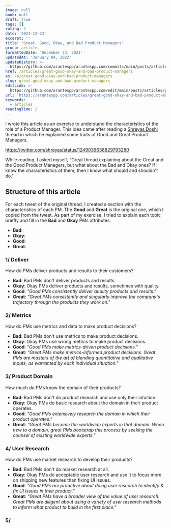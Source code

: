 ```yaml
---
image: null
book: null
draft: true
tags: []
rating: 5
date: '2021-12-23'
excerpt: ''
title: 'Great, Good, Okay, and Bad Product Managers'
group: articles
formattedDate: 'December 23, 2021'
updatedAt: 'January 04, 2022'
updateHistory: >-
  https://github.com/arantespp/arantespp.com/commits/main/posts/articles/great-good-okay-and-bad-product-managers.md
href: /articles/great-good-okay-and-bad-product-managers
as: /a/great-good-okay-and-bad-product-managers
slug: great-good-okay-and-bad-product-managers
editLink: >-
  https://github.com/arantespp/arantespp.com/edit/main/posts/articles/great-good-okay-and-bad-product-managers.md
url: 'https://arantespp.com/articles/great-good-okay-and-bad-product-managers'
keywords:
  - articles
readingTime: 2
---
```


I wrote this article as an exercise to understand the characteristics of the role of a Product Manager. This idea came after reading a [Shreyas Doshi](https://twitter.com/shreyas) thread in which he explained some traits of Good and Great Product Managers.

https://twitter.com/shreyas/status/1249039638829793280

While reading, I asked myself, "Great thread explaining about the Great and the Good Product Managers, but what about the Bad and Okay ones? If I know the characteristics of them, then I know what should and shouldn't do."

## Structure of this article

For each tweet of the original thread, I created a section with the characteristics of each PM. The **Good** and **Great** is the original one, which I copied from the tweet. As part of my exercise, I tried to explain each topic briefly and fill in the **Bad** and **Okay** PMs attributes.

- **Bad**:
- **Okay**:
- **Good**:
- **Great**:

### 1/ Deliver

How do PMs deliver products and results to their customers?

- **Bad**: Bad PMs don't deliver products and results.
- **Okay**: Okay PMs deliver products and results, sometimes with quality.
- **Good**: _"Good PMs consistently deliver quality products and results."_
- **Great**: _"Great PMs consistently and singularly improve the company's trajectory through the products they work on."_

### 2/ Metrics

How do PMs use metrics and data to make product decisions?

- **Bad**: Bad PMs don't use metrics to make product decisions.
- **Okay**: Okay PMs use wrong metrics to make product decisions.
- **Good**: _"Good PMs make metrics-driven product decisions."_
- **Great**: _"Great PMs make metrics-informed product decisions. Great PMs are masters of the art of blending quantitative and qualitative inputs, as warranted by each individual situation."_

### 3/ Product Domain

How much do PMs know the domain of their products?

- **Bad**: Bad PMs don't do product research and use only their intuition.
- **Okay**: Okay PMs do basic research about the domain in their product operates.
- **Good**: _"Good PMs extensively research the domain in which their product operates."_
- **Great**: _"Great PMs become the worldwide experts in that domain. When new to a domain, great PMs bootstrap this process by seeking the counsel of existing worldwide experts."_

### 4/ User Research

How do PMs use market research to develop their products?

- **Bad**: Bad PMs don't do market research at all.
- **Okay**: Okay PMs do acceptable user research and use it to focus more on shipping new features than fixing UI issues.
- **Good**: _"Good PMs are proactive about doing user research to identify & fix UI issues in their product."_
- **Great**: _"Great PMs have a broader view of the value of user research. Great PMs are diligent about using a variety of user research methods to inform what product to build in the first place."_

### 5/
